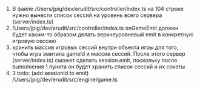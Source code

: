1. В файле /Users/jpig/dev/erudit/src/controller/index.ts на 104 строке нужно вынести список сессий на уровень всего сервера (server/index.ts)
2.  /Users/jpig/dev/erudit/src/controller/index.ts onGameEmit должен будет каким-то образом делать верхнеуровневый emit в конкретную игровую сессию
3. хранить массив игровых сессий внутри объекта игры для того, чтобы игра эмитила gameId и массив сессий. После этого сервер (server/index.ts) сможет сделать session.emit, поскольку после выполнения 1 пункта он будет хранить список сессий и их сокеты
4. 3 todo: (add sessionId to emit) /Users/jpig/dev/erudit/src/engine/game.ts
